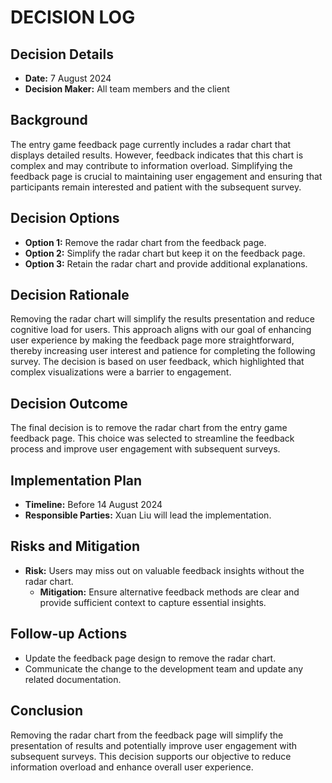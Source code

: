 # DECISION LOG

## Decision Details
- **Date:** 7 August 2024
- **Decision Maker:** All team members and the client

## Background
The entry game feedback page currently includes a radar chart that displays detailed results. However, feedback indicates that this chart is complex and may contribute to information overload. Simplifying the feedback page is crucial to maintaining user engagement and ensuring that participants remain interested and patient with the subsequent survey.

## Decision Options
- **Option 1:** Remove the radar chart from the feedback page.
- **Option 2:** Simplify the radar chart but keep it on the feedback page.
- **Option 3:** Retain the radar chart and provide additional explanations.

## Decision Rationale
Removing the radar chart will simplify the results presentation and reduce cognitive load for users. This approach aligns with our goal of enhancing user experience by making the feedback page more straightforward, thereby increasing user interest and patience for completing the following survey. The decision is based on user feedback, which highlighted that complex visualizations were a barrier to engagement.

## Decision Outcome
The final decision is to remove the radar chart from the entry game feedback page. This choice was selected to streamline the feedback process and improve user engagement with subsequent surveys.

## Implementation Plan
- **Timeline:** Before 14 August 2024
- **Responsible Parties:** Xuan Liu will lead the implementation.

## Risks and Mitigation
- **Risk:** Users may miss out on valuable feedback insights without the radar chart.
  - **Mitigation:** Ensure alternative feedback methods are clear and provide sufficient context to capture essential insights.

## Follow-up Actions
- Update the feedback page design to remove the radar chart.
- Communicate the change to the development team and update any related documentation.

## Conclusion
Removing the radar chart from the feedback page will simplify the presentation of results and potentially improve user engagement with subsequent surveys. This decision supports our objective to reduce information overload and enhance overall user experience.